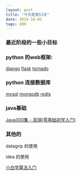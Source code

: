```yaml
---  
layout: post  
title: "今天是第53天"  
date: 2019-10-05  
tags: XDH    
---  
```


### 最近阶段的一些小目标

### python 的web框架:
[django](https://www.luffycity.com/free/127) [flask](https://www.bilibili.com/video/av19817183?from=search&seid=9893053276606515167) [tornado](https://www.bilibili.com/video/av14656409?from=search&seid=10417889595501580984)

### python 连接数据库 
[mysql](https://www.w3cschool.cn/mysql/mysql-connection.html) [mongodb](https://www.w3cschool.cn/mongodb/mongodb-connections.html) [redis](https://www.w3cschool.cn/redis/redis-conf.html)

### java基础
[Java300集 - 高琪(零基础初学入门)](https://www.bilibili.com/video/av59814573/?p=2)

### 其他的
datagrip 的使用

idea 的使用

[小白学算法入门](https://www.luffycity.com/free/129)
